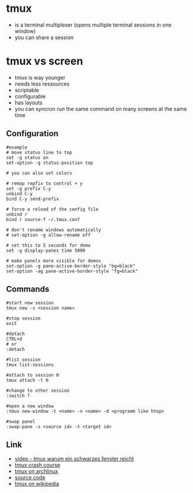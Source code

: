 # tmux

* is a terminal multiplexer (opens multiple terminal sessions in one window)
* you can share a session

# tmux vs screen

* tmux is way younger
* needs less ressources
* scriptable
* configurable
* has layouts
* you can syncron run the same command on many screens at the same time

## Configuration

```
#example
# move status line to top
set -g status on
set-option -g status-position top

# you can also set colors

# remap repfix to control + y
set -g prefix C-y
unbind C-y
bind C-y send-prefix

# force a reload of the config file
unbind r
bind r source-f ~/.tmux.conf

# don't rename windows automatically
# set-option -g allow-rename off

# set this to 5 seconds for demo
set -g display-panes time 5000

# make panels more visible for demos
set-option -g pane-active-border-style "bg=black"
set-option -ag pane-active-border-style "fg=black"
```

## Commands

```
#start new session
tmux new -s <session name>

#stop session
exit

#detach
CTRL+d
# or
:detach

#list session
tmux list-sessions

#attach to session 0
tmux attach -t 0

#change to other session
:switch ?

#open a new window
:tmux new-window -t <name> -n <name> -d <programm like htop>

#swap panel
:swap-pane -s <source id> -t <target id>
```

## Link

* [video - tmux warum ein schwarzes fenster reicht](https://media.ccc.de/v/DCJGKA)
* [tmux crash course](https://robots.thoughtbot.com/a-tmux-crash-course)
* [tmux on archlinux](https://wiki.archlinux.org/index.php/Tmux)
* [source code](https://github.com/tmux/tmux/wiki)
* [tmux on wikipedia](https://en.wikipedia.org/wiki/Tmux)
